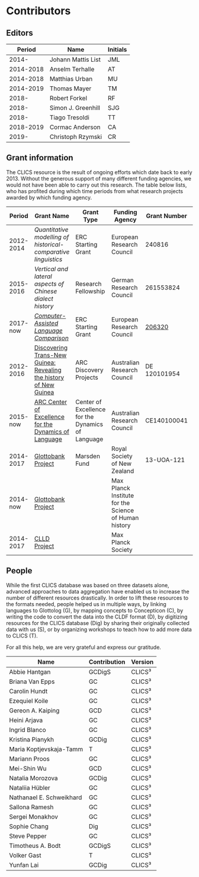 # Contributors

## Editors

Period    | Name | Initials
---       | --- | ---
2014-     | Johann Mattis List | JML
2014-2018 | Anselm Terhalle | AT
2014-2018 | Matthias Urban | MU
2014-2019 | Thomas Mayer | TM
2018-     | Robert Forkel | RF
2018-     | Simon J. Greenhill | SJG
2018-     | Tiago Tresoldi | TT
2018-2019 | Cormac Anderson | CA
2019-     | Christoph Rzymski | CR


## Grant information

The CLICS resource is the result of ongoing efforts which date back to
early 2013. Without the generous support of many different funding agencies, we
would not have been able to carry out this research. The table below lists, who
has profited during which time periods from what research projects awarded by
which funding agency.

Period    | Grant Name                                                     | Grant Type                                        | Funding Agency                                        | Grant Number | Beneficiaries
---       | ---                                                            | ---                                               | ---                                                   | --- | ---
2012-2014 | *Quantitative modelling of historical-comparative linguistics* | ERC Starting Grant                                | European Research Council                             | 240816       | JML
2015-2016 | *Vertical and lateral aspects of Chinese dialect history*      | Research Fellowship                               | German Research Council                               | 261553824    | JML
2017-now | [*Computer-Assisted Language Comparison*](http://calc.digling.org)      | ERC Starting Grant                              | European Research Council                               | [206320](https://cordis.europa.eu/project/rcn/206320/factsheet/en)    | JML
2012-2016 | [Discovering Trans-New Guinea: Revealing the history of New Guinea](http://transnewguinea.org)                                                            | ARC Discovery Projects                            | Australian Research Council                           | DE 120101954 | SJG
2015-now  | [ARC Center of Excellence for the Dynamics of Language](http://www.dynamicsoflanguage.edu.au/)                                                               | Center of Excellence for the Dynamics of Language | Australian Research Council                           | CE140100041  | SJG
2014-2017 | [Glottobank Project](http://glottobank.org)                                             | Marsden Fund                                      | Royal Society of New Zealand                          | 13-UOA-121   | SJG, JML, RF
2014-now  | [Glottobank Project](http://glottobank.org)                                             |                                                   | Max Planck Institute for the Science of Human history |              | SJG, JML, RF
2014-2017 | [CLLD Project](http://clld.org)                                                   |                                                   | Max Planck Society                                    |              | RF

## People

While the first CLICS database was based on three datasets alone, advanced approaches to data aggregation have enabled us to increase the number of different resources drastically. In order to lift these resources to the formats needed, people helped us in multiple ways, by linking languages to Glottolog (G), by mapping concepts to Concepticon (C), by writing the code to convert the data into the CLDF format (D), by digitizing resources for the CLICS database (Dig) by sharing their originally collected data with us (S), or by organizing workshops to teach how to add more data to CLICS (T).

For all this help, we are very grateful and express our gratitude.

Name | Contribution | Version
--- | --- | ---
Abbie Hantgan | GCDigS | CLICS³
Briana Van Epps  | GC | CLICS³
Carolin Hundt    | GC | CLICS³
Ezequiel Koile | GC | CLICS³
Gereon A. Kaiping | GCD | CLICS³
Heini Arjava | GC | CLICS³
Ingrid Blanco    | GC | CLICS³ 
Kristina Pianykh | GCDig | CLICS³
Maria Koptjevskaja-Tamm | T | CLICS³ 
Mariann Proos | GC | CLICS³
Mei-Shin Wu | GCD | CLICS³
Natalia Morozova | GCDig | CLICS³
Nataliia Hübler | GC | CLICS³
Nathanael E. Schweikhard | GC | CLICS³
Sallona Ramesh   | GC | CLICS³
Sergei Monakhov  | GC | CLICS³
Sophie Chang | Dig | CLICS³
Steve Pepper | GC | CLICS³
Timotheus A. Bodt | GCDigS | CLICS³
Volker Gast | T | CLICS³
Yunfan Lai | GCDig | CLICS³

